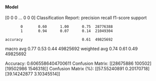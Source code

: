 #### Model
[0 0 0 ... 0 0 0]
Classification Report:
              precision    recall  f1-score   support

           0       0.60      1.00      0.75  28776388
           1       0.94      0.07      0.14  21049304

    accuracy                           0.61  49825692
   macro avg       0.77      0.53      0.44  49825692
weighted avg       0.74      0.61      0.49  49825692

Accuracy: 0.6065586404700611
Confusion Matrix:
[[28675886   100502]
 [19502986  1546318]]
Confusion Matrix (%):
[[57.55240891  0.20170718]
 [39.14242877  3.10345514]]
